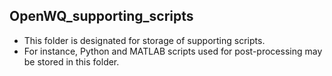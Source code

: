 ## OpenWQ_supporting_scripts
* This folder is designated for storage of supporting scripts.
* For instance, Python and MATLAB scripts used for post-processing may be stored in this folder.
